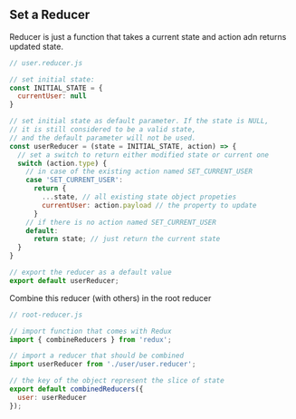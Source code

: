 ## Set a Reducer
Reducer is just a function that takes a current state and action adn returns updated state.
```javascript
// user.reducer.js

// set initial state:
const INITIAL_STATE = {
  currentUser: null
}

// set initial state as default parameter. If the state is NULL, 
// it is still considered to be a valid state,
// and the default parameter will not be used.
const userReducer = (state = INITIAL_STATE, action) => { 
  // set a switch to return either modified state or current one
  switch (action.type) {
    // in case of the existing action named SET_CURRENT_USER
    case 'SET_CURRENT_USER':
      return {
        ...state, // all existing state object propeties
        currentUser: action.payload // the property to update
      }
    // if there is no action named SET_CURRENT_USER
    default:
      return state; // just return the current state
  }
}

// export the reducer as a default value
export default userReducer;
```
Combine this reducer (with others) in the root reducer
```javascript
// root-reducer.js

// import function that comes with Redux
import { combineReducers } from 'redux';

// import a reducer that should be combined
import userReducer from './user/user.reducer';

// the key of the object represent the slice of state
export default combinedReducers({
  user: userReducer
});
```
